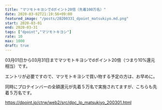 ```yaml
---
title: "マツモトキヨシでdポイント20倍（先着100万名）"
date: 2020-03-02T21:19:56+09:00
featured_image: "/posts/20200331_dpoint_matsukiyo.md.png"
start: 2020-03-01
end: 2020-03-31
tags: ["dpoint","マツモトキヨシ"]
rate: 10
max: 1000
draft: true
---
```


03月01日から03月31日までマツモトキヨシでdポイント20倍（つまり10%還元相当）です。

エントリが必要ですので、マツモトキヨシで買い物する予定の方は、お早めに。

同時にプロテインバーの全額還元が先着５万名で実施されてますが、こちらも先着５万名です。

https://dpoint.jp/ctrw/web2/src/dpc_lp_matsukiyo_200301.html
